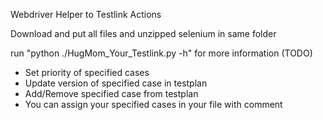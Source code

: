 Webdriver Helper to Testlink Actions

Download and put all files and unzipped selenium in same folder

run "python ./HugMom_Your_Testlink.py -h" for more information (TODO)

 - Set priority of specified cases
 - Update version of specified case in testplan
 - Add/Remove specified case from testplan
 - You can assign your specified cases in your file with comment
